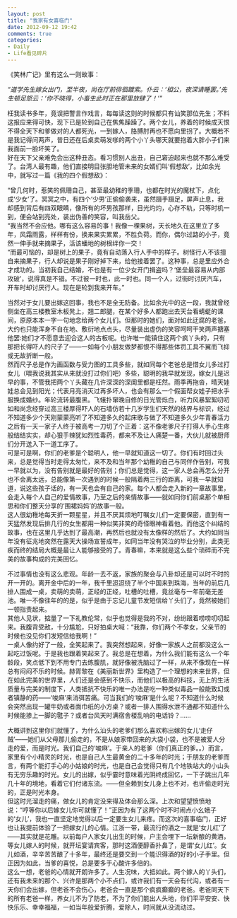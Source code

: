 ```yaml
---
layout: post
title: "我家有女喜临门"
date: 2012-09-12 19:42
comments: true
categories:
- Daily
- Life看见碎片
---
```

《笑林广记》里有这么一则故事：  
  
_“道学先生嫁女出门，至半夜，尚在厅前徘徊踱索。仆云：‘相公，夜深请睡罢。’先生顿足怒云：‘你不晓得，小畜生此时正在那里放肆了！’”_   
  
枉我读书多年，竟误把警言作戏言，每每读这则的时候都只有讪笑那位先生；不料这报应来得可快，现下已是轮到自己在焦焦躁躁了。两个女儿，养着的时候成天恨不得全天下和爹做对的人都死光，一到嫁人，胳膊肘再也不愿向里拐了。大概若不是我记得问两声，昔日还在后桌卖萌发嗲的两个小丫头哪天就要抱着大胖小子们来我面前一脸坏笑了。  
好在天下父亲难免会出这种丑态。看习惯别人出丑，自己窘迫起来也就不那么难受了。台湾人最有趣，他们直接明目张胆地管未来的女婿们叫‘假想敌’，比如余光中，就写过一篇《我的四个假想敌》：  
<!--more-->
  
“曾几何时，惹笑的佩珊自己，甚至最幼稚的季珊，也都在时光的魔杖下，点化成‘少女’了。冥冥之中，有四个‘少男’正偷偷袭来，虽然蹑手蹑足，屏声止息，我却感到背后有四双眼睛，像所有的坏男孩那样，目光灼灼，心存不轨，只等时机一到，便会站到亮处，装出伪善的笑容，叫我岳父。  
“我当然不会应他。哪有这么容易的事！我像一棵果树，天长地久在这里立了多年，风霜雨露，样样有份，换来果实累累，不胜负荷。而你，偶尔过路的小子，竟然一伸手就来摘果子，活该蟠地的树根绊你一交！  
“而最可恼的，却是树上的果子，竟有自动落入行人手中的样子。树怪行人不该擅自来摘果子，行人却说是果子刚好掉下来，给他接着罢了。这种事，总是里应外合才成功的。当初我自己结婚，不也是有一位少女开门揖盗吗？‘堡垒最容易从内部攻破’，说得真是不错。不过彼一时也，此一时也。同一个人，过街时讨厌汽车，开车时却讨厌行人。现在是轮到我来开车。”  
  
当然对于女儿要出嫁这回事，我也不是全无防备。比如余光中的这一段，我就曾经侧坐在高三楼教室木板凳上，翘二郎腿，在某个好多人都跑出去天台看蜻蜓的课间，原原本本一字一句地念给两个女儿们。但那时的她们，面对如此迂腐的老爸，大约也只能浑身不自在地、敷衍地点点头，尽量装出虚伪的笑容呵呵干笑两声搪塞他罢:她们才不愿意去迎合这人的古板呢。也许唯一能镇住这两个疯丫头的，只有那把长得吓人的尺子了——一如每个小朋友做梦都恨不得那些体罚工具不翼而飞抑或无故折断一般。  
然而尺子总是作为画函数与受力图的工具多些，就如同每个老爸总是惜女儿多过打女儿（喂我说我其实从来就没打过你们吧）多些，聪明的我早就发现，嫁女儿是迟早的事，不管我把两个丫头藏在几许深深的深闺里都是枉然。雨季再拖沓，晴天娃娃总会见到阳光；代表月亮消灭过再多坏人，也会有那么一个假面帮女娃子把水手服换成婚纱。年轮流转最腹黑。飞蛾扑窜晚自修的日光管烁白，听力风暴絮絮叨叨如和尚念经穿过高三楼厚得吓人的石墙仿若十几岁学生们天然的结界与标识，经过不知道多少个天刚蒙蒙亮听了不知道多久的起床歌与做了不知道多久少年青春活力之后有一天一家子人终于被高考一刀切了个正着：这不像老爹尺子打得人手心生疼般结结实实，却心狠手辣犹如烈性毒药，都来不及让人痛楚一番，大伙儿就被厨师们分开送入下一道工序了。  
可是可是啊，你们的老爹是个聪明人，他一早就知道这一切了。你们有时回过头来，总是觉得当时走得太匆忙，来不及和当年那个幼稚的自己与同伴作告别，可我一早就以为，没有告别就是最好的告别；你们总是觉得，这一家人总会再怎么分开也不会离太远，总能像第一次遇到的时候一般隔着两三行的距离，可我一早就知道，说这些孩子话的，有一天也会有自己的家。每个人都会走入新的一章故事里，会走入每个人自己的爱情故事，乃至之后的亲情故事——就如同你们前桌那个单相思和你们整天分享的‘围裙妈妈’的故事一般。  
这人很幼稚地每天折一颗星星，并且不厌其烦地叮嘱女儿们一定要保密，直到有一天猛然发现后排几行的女生都用一种似笑非笑的奇怪眼神看着他。而他这个纠结的故事，也在这里几乎达到了最高潮，再然后也就没有太像样的然后了。大约如同当年没有征兆地突然在露天大操场宣誓成年，如同当年没有哭泣的毕业分别，此类无疾而终的结局大概是最让人能够接受的了。青春嘛，本来就是这么些个琐碎而不完美的故事构成的完美回忆。  
  
不过事情也没有这么悲观。年龄一去不返，家族的聚会与八卦却还是可以时不时的开一开的。离开金中后的一年，我千里迢迢绕了半个中国来到珠海，当年的前后几排人围成一桌，卖萌的卖萌，正经的正经，吐槽的吐槽，竟丝毫与一年前毫无差池。唯一不像往年的的是，似乎是由于忘记儿童节发短信给丫头们了，竟然被她们一顿指责起来。  
其他人见状，掂量了一下礼教伦常，似乎也觉得是我的不对，纷纷跟着唠唠叨叨起来。我腹背受敌，十分尴尬，只好拍桌大喊：“我靠，你们两个不孝女，父亲节的时候也没见你们发短信给我啊！”  
一桌人像约好了一般，全笑起来了。我突然想起来，好像一家族人之前都没这么一起吃过饭呢。于是我也跟着笑起来了。我总是在想着，为什么我们能有这么一个年龄段，笑点低下到不用专门去练腹肌，就好像被洗脑过了一样，从来不像现在一样总有闷闷不乐的时候。赫胥黎在《美丽新世界》里构造了一个理想的未来世界，但在如此完美的世界里，人们还是会感到不快乐，而他们以极高的科技，无上的生活质量与完美的制度下，人类抵抗不快乐的唯一办法是吃一种类似毒品一般能致幻或者镇静的药——‘唆麻’来消弭苦痛。可当我们的‘唆麻’是什么呢？不知道什么时候会突然出现一罐牛奶或者面巾纸的小方桌？或者一排人围得水泄不通都不知道什么时候能掺上一脚的毽子？或者台风天时满宿舍楼乱响的电话铃？……  
  
大概讲到这里你们就懂了，为什么汕头的老爹们那么喜欢称出嫁的女儿‘走仔贼’——她们从父母那儿偷走的，不是从娘家带回来的大袋小袋，也不是被爱人分走的爱，而是时光。我们自己的‘唆麻’。于亲人的老爹（你们真正的爹。。）而言，家里有个小精灵的时光，也是自己人生最黄金的二十多年的时光；于朋友的老爹而言，有两个能打手心的小姑娘的时光，也是自己会觉得只有几个地铁站大的小山头有无穷乐趣的时光。女儿的出嫁，似乎霎时意味着光阴终成回忆，一下子跳出几年几十年的境地，看着它们付诸东流。——但全赖到女儿身上也不对，也许偷走时光的，正是时光本身。  
但这时光溜走的痛，做女儿的肯定没来得及体会那么深。上次和望望愤愤地说：“哼等你以后嫁女儿你可就懂了！”正因为有了这两个时不时闹点小幺蛾子的‘女儿’，我也一直坚定地觉得以后一定要生女儿来疼。而这次的喜事临门，正好也让我提前体验了一把嫁女儿的心情。江浙一带，最流行的酒之一就是‘女儿红’了——其实就是花雕。以前每户人家女儿出生的时候，户主会埋下一坛新酿的黄酒，等女儿嫁人的时候，就开坛宴请宾客，那时这酒便醇香扑鼻了，是谓‘女儿红’。女儿如酒，辛辛苦苦酿了十多年，最终还是要交到一个能识得酒的好的小子手里。但正因为如此，当爹的喜悦，总是要多于心酸许多倍的。  
这么一想，老爸的心情就开朗许多了。人生况味，大抵如此。两个嫁人的丫头们，还有我未来的那个、兴许是那两个小不点们，或许我们有一天会有代沟，或者有一天你们会出嫁，但老爸不会伤心，老爸会一直是那个疯疯癫癫的老爸。老爸同天下的所有老爸一样，养女儿不为了防老，不为了你们能出人头地，你们平平安安、快快乐乐、幸幸福福，一如当年般爱折腾，爱除人，时间就从没流动过。  
